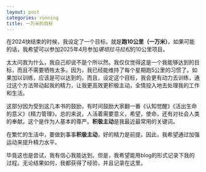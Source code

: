 ```yaml
---
layout: post
categories: running
title: 一万米的目标
---
```


在2024快结束的时候，我设定了一个目标，就是**跑10公里（一万米）**。如果可能的话，我希望可以参加2025年4月参加*堪培拉马拉松*的10公里项目。

太太问我为什么，我自己却说不是个所以然。我仅仅觉得这是一个我能够达到的目标，而且不需要牺牲太多。因为，我已经能维持了每个星期跑5公里的习惯了。如果加以训练，应该是可以达到的。而且，设定这个目标，我会更有动力去训练，通过这个方法带动起我的精力，让我更高效更积极主动，全情投入地去处理我的工作和生活。

这部分因为受到这几本书的鼓励，有时间鼓励大家翻一番《认知觉醒》《活出生命的意义》《精力管理》。总的来说，人活着需要意义，希望，使命，还有对社会人类的奉献，这个是作为人基本的尊严。**积极主动**是我最近最常用的关键词。

在繁忙的生活中，要做到事事**积极主动**，好的精力是前提。因此，我希望通过加强运动来提升精力水平。

毕竟这也是尝试，我有信心我能达到。但是，我希望能用blog的形式记录下我的过程。无论结果如何，我都获得了经验，并且记录在这里。
<!--stackedit_data:
eyJoaXN0b3J5IjpbMjA5MjEzMjc5MCwtMjA1MTQ4NDM1OCwtMT
Y2MzU5Nzc4OCwxOTMyMTEyMjMyXX0=
-->